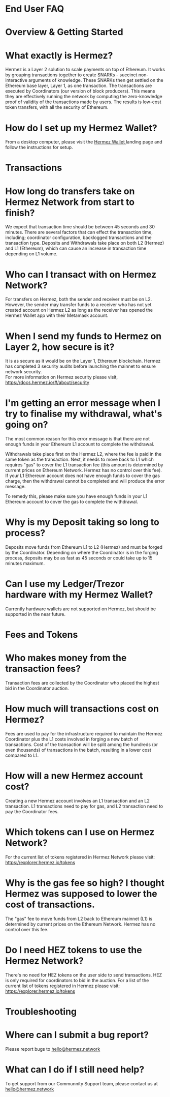 # End User FAQ

# Overview & Getting Started 

# What exactly is Hermez?

Hermez is a Layer 2 solution to scale payments on top of Ethereum.  It works by grouping transactions together to create SNARKs - succinct non-interactive arguments of knowledge.  These SNARKs then get settled on the Ethereum base layer, Layer 1, as one transaction. The transactions are executed by Coordinators (our version of block producers).  This means they are effectively running the network by computing the zero-knowledge proof of validity of the transactions made by users.  The results is low-cost token transfers, with all the security of Ethereum.  

# How do I set up my Hermez Wallet? 

From a desktop computer, please visit the <a href="https://hermez.io/wallet/"> Hermez Wallet </a> landing page and follow the instructions for setup. 


# Transactions

# How long do transfers take on Hermez Network from start to finish? 

We expect that transaction time should be between 45 seconds and 30 minutes. There are several factors that can effect the transaction time, including; coordinator configuration, backlogged transactions and the transaction type. Deposits and Withdrawals take place on both L2 (Hermez) and L1 (Ethereum), which can cause an increase in transaction time depending on L1 volume.  


# Who can I transact with on Hermez Network? 

For transfers on Hermez, both the sender and receiver must be on L2. However, the sender may transfer funds to a receiver who has not yet created account on Hermez L2 as long as the receiver has opened the Hermez Wallet app with their Metamask account.  


# When I send my funds to Hermez on Layer 2, how secure is it?  

It is as secure as it would be on the Layer 1, Ethereum blockchain. Hermez has completed 3 security audits before launching the mainnet to ensure network security.   
For more information on Hermez security please visit, https://docs.hermez.io/#/about/security


# I'm getting an error message when I try to finalise my withdrawal, what's going on?

The most common reason for this error message is that there are not enough funds in your Ethereum L1 account to complete the withdrawal.  

Withdrawals take place first on the Hermez L2, where the fee is paid in the same token as the transaction.  Next, it needs to move back to L1 which requires "gas" to cover the L1 transaction fee (this amount is determined by current prices on Ethereum Network. Hermez has no control over this fee).  If your L1 Ethereum account does not have enough funds to cover the gas charge, then the withdrawal cannot be completed and will produce the error message.  

To remedy this, please make sure you have enough funds in your L1 Ethereum account to cover the gas to complete the withdrawal.

# Why is my Deposit taking so long to process?

Deposits move funds from Ethereum  L1 to L2 (Hermez) and must be forged by the Coordinator.  Depending on where the Coordinator is in the forging process, deposits may be as fast as 45 seconds or could take up to 15 minutes maximum. 

# Can I use my Ledger/Trezor hardware with my Hermez Wallet?

Currently hardware wallets are not supported on Hermez, but should be supported in the near future. 

# Fees and Tokens

# Who makes money from the transaction fees?

Transaction fees are collected by the Coordinator who placed the highest bid in the Coordinator auction.

# How much will transactions cost on Hermez?

Fees are used to pay for the infrastructure required to maintain the Hermez Coordinator plus the L1 costs involved in forging a new batch of transactions. Cost of the transaction will be split among the hundreds (or even thousands) of transactions in the batch, resulting in a lower cost compared to L1.

# How will a new Hermez account cost?

Creating a new Hermez account involves an L1 transaction and an L2 transaction. L1 transactions
need to pay for gas, and L2 transaction need to pay the Coordinator fees.

# Which tokens can I use on Hermez Network?

For the current list of tokens registered in Hermez Network please visit: https://explorer.hermez.io/tokens

# Why is the gas fee so high? I thought Hermez was supposed to lower the cost of transactions.

The "gas" fee to move funds from L2 back to Ethereum mainnet (L1) is determined by current prices on the Ethereum Network. Hermez has no control over this fee.

# Do I need HEZ tokens to use the Hermez Network?

There's no need for HEZ tokens on the user side to send transactions.  HEZ is only required for coordinators to bid in the auction.
For a list of the current list of tokens registered in Hermez please visit: https://explorer.hermez.io/tokens


# Troubleshooting 

# Where can I submit a bug report?

Please report bugs to hello@hermez.network 

# What can I do if I still need help?

To get support from our Communnity Support team, please contact us at hello@hermez.network 